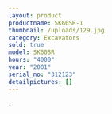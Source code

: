 ```yaml
---
layout: product
productname: SK60SR-1
thumbnail: /uploads/129.jpg
category: Excavators
sold: true
model: SK60SR
hours: "4000"
year: "2001"
serial_no: "312123"
detailpictures: []
---
```

\-